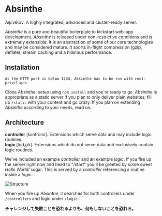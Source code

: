 Absinthe
========

Ἀψίνθιον. A highly integrated, advanced and cluster-ready server.

*Absinthe* is a pure and beautiful boilerplate to kickstart web-app development. *Absinthe* is released under non-restrictive conditions and is extremely extensible. It is an abstraction of some of our core technologies and may be considered mature. It sports in-flight compression (gzip, deflate), stream caching and a hilarious performance.

Installation
------------

    As the HTTP port is below 1234, Absinthe has to be run with root-priviliges.

  Clone *Absinthe*, setup using `npm install` and you're ready to go. *Absinthe* is appropriate as a static server if you plan to only deliver plain websites; fill up `/static` with your content and go crazy. If you plan on extending *Absinthe* according to your needs, read on.

Architecture
------------

**controller** [kəntrolər]. Extensions which serve data and may include logic routines.   
**logic** [lɑdʒɪk]. Extensions which do not serve data and exclusively contain logic routines.

We've included an example *controller* and an example *logic*. If you fire up the server right now and head to "/start" you'll be greeted by some sweet *Hello World!* sugar. This is served by a *controller* referencing a routine inside a *logic*.

![Structure](https://s3.amazonaws.com/f.cl.ly/items/033w101I102c353U3y3R/Untitled-1.png)

When you fire up *Absinthe*, it searches for both controllers under `/controllers` and logic under `/logic`.

**チャレンジして失敗ことを恐れるよりも、何もしないことを恐れろ。**
